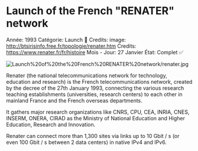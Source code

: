 # Launch of the French "RENATER" network

Année: 1993
Catégorie: Launch 🚀
Credits: image: http://btsirisinfo.free.fr/topologie/renater.htm
Credits: https://www.renater.fr/fr/histoire
Mois - Jour: 27 Janvier
État: Complet ✅

![Launch%20of%20the%20French%20RENATER%20network/renater.jpg](Launch%20of%20the%20French%20RENATER%20network/renater.jpg)

Renater (the national telecommunications network for technology, education and research) is the French telecommunications network, created by the decree of the 27th January 1993, connecting the various research teaching establishments (universities, research centers) to each other in mainland France and the French overseas departments. 

It gathers major research organizations like CNRS, CPU, CEA, INRIA, CNES, INSERM, ONERA, CIRAD as the Ministry of National Education and Higher Education, Research and Innovation.

Renater can connect more than 1,300 sites via links up to 10 Gbit / s (or even 100 Gbit / s between 2 data centers) in native IPv4 and IPv6.